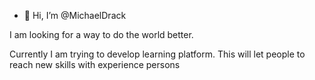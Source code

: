 - 👋 Hi, I’m @MichaelDrack

I am looking for a way to do the world better.

Currently I am trying to develop learning platform. This will let people to reach new skills with experience persons
<!---
MichaelDrack/MichaelDrack is a ✨ special ✨ repository because its `README.md` (this file) appears on your GitHub profile.
You can click the Preview link to take a look at your changes.
--->
